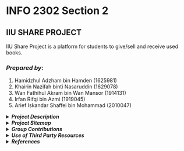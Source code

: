 # INFO 2302 Section 2 #
## IIU SHARE PROJECT ##
IIU Share Project is a platform for students to give/sell and receive used books. 

### _Prepared by:_ ###

1. Hamidzhul Adzham bin Hamden (1625981)
2. Khairin Nazifah binti Nasaruddin (1629078)
3. Wan Fathihul Akram bin Wan Mansor (1914131)
4. Irfan Rifqi bin Azmi (1919045)
5. Arief Iskandar Shaffei bin Mohammad (2010047)  

<details>
<summary>
  <strong><i>Project Description</i></strong>
</summary>
<p> The <strong>IIU Share Project</strong> is inspired by the problem of unused textbooks and printed materials being left around by IIUM students. Thus, this project is initiated to provide a platform for IIUM students to properly donate or sell their used reading materials to those who wanted them. Not only that, it also helps those who are looking for reading materials for their courses at a reasonable price or for free as it is a one stop center to look for used books and other printed materials. It is hoped that with the development of the platform, the problem would be solved and helped those who utilizes the platform.  </p>
<p> To utilize the platform, students who want to sell or donate reading materials have to send required information to iiushare@webtech.com. The information, which includes book/material title, description, price, contact and an image will be uploaded by the admins to the website. Students who wish to have certain books or other printed materials can browse and buy them by contacting the owner of the book from the contact information displayed in the website. In short, the platform serves as an online catalogue of used books as well as other printed materials which enables the students to sell and look for their desired reading materials.</p>
</details>

<details>
   <summary>
      <strong><i>Project Sitemap </i></strong>
   </summary>
   
![Project Sitemap](/images/sitemap.jpg "IIU Share Project Sitemap")
</details>

<details>
   <summary>
      <strong><i>Group Contributions</i></strong>
   </summary>


Name | Contributions
------------ | -------------
Hamidzhul Adzham<br />1625981 | Homepage, Navigation bar,<br />Javascript event handlers for modal boxes in Homepage
Khairin Nazifah<br />1629078 | Book catalogue page,<br />Scroll back to top button,<br />Uploading 6 books in the catalogue
Wan Fathihul Akram<br />1914131 | FAQ Page
Irfan Rifqi<br />1919045 | Feedback page, Thank you page,<br />Submit feedback form with validation,<br />Javascript to confirm feedback submission
Arief Iskandar Shaffei<br />2010047 | Printed Materials Catalog
</details>

<details>
   <summary>
      <strong><i>Use of Third Party Resources</i></strong>
   </summary>

Web elements | Name | Use of third party resources and modifications (if any)  | Modifications (if any)
-------------------- | -------------------- | --------------------------- | --------------------------- 
Icon for search box in Homepage | Hamidzhul Adzham | The icon used is taken from flaticon.com | The graphic was sized down
Graphic in Homepage | Hamidzhul Adzham | The graphic is an image from cleanpng.com | None.
Modal boxes in Homepage when clicked | Hamidzhul Adzham | The codes was taken from w3schools.com | The script and style was separated
Phone icon in Feedback page | Irfan Rifqi | The icon is taken from Font Awesome toolkit css file | None. 
Envelope icon in Feedback page | Irfan Rifqi | The icon is taken from Font Awesome toolkit css file | None.
Home icon in Thank You page | Irfan Rifqi | The icon is taken from Font Awesome toolkit css file | None.
IIUM logo for website logo in header | Khairin Nazifah | The graphic is taken from hiclipart.com | The graphic is resized to an appropriate size.
Graphic in FAQ page | Wan Fathihul Akram | The graphic is an image taken from freepik.com | The graphic colour is edited to match the theme colour of the website.
</details>

<details>
   <summary>
      <strong><i>References</i></strong>
   </summary>
   
<p>Eastman1. Cleanpng. Retrieved from 14 November 2020 from https://www.cleanpng.com/png-educational-technology-e-learning-sharable-content-601781/  

Freepik. Flaticon. Retrieved from 22 November 2020 from https://www.flaticon.com/free-icon/magnifying-glass_46389?term=magnifying%20glass&page=1&position=58&related_item_id=46389  

Freepik. Freepik Vector. Retrieved 30 December 2020 from
https://www.freepik.com/free-vector/website-faq-section-user-help-desk-customer-support-frequently-asked-questions-problem-solution-quiz-game-confused-man-cartoon-character_11667041.html  

Font Awesome. (n.d.). Retrieved December 17, 2020, from https://fontawesome.com/how-to-use/on-the-web/setup/hosting-font-awesome-yourself  

Font Awesome 5 Introduction. (n.d.). Retrieved December 20, 2020, from https://www.w3schools.com/icons/fontawesome5_intro.asp  

Hiclipart. (n.d.). Retrieved 29 November 2020 from https://www.hiclipart.com/free-transparent-background-png-clipart-csqjw  

w3schools.com. Retrieved from 29 December 2020 from https://www.w3schools.com/howto/howto_css_modals.asp

w3schools.com. Retrieved from 30 December 2020 from https://www.w3schools.com/howto/howto_js_read_more.asp  

w3schools.com. Retrieved from 30 December 2020 from https://www.w3resource.com/html/attributes/html-valign-attribute.php</p>
</details>
   
 


